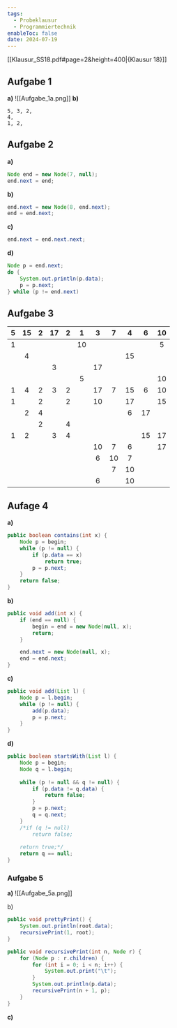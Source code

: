 ```yaml
---
tags:
  - Probeklausur
  - Programmiertechnik
enableToc: false
date: 2024-07-19
---
```


[[Klausur_SS18.pdf#page=2&height=400|{Klausur 18}]]

## Aufgabe 1
**a)**
![[Aufgabe_1a.png]]
**b)**
```
5, 3, 2,
4, 
1, 2, 
```

## Aufgabe 2
**a)**
```java
Node end = new Node(7, null);
end.next = end;
```
**b)**
```java
end.next = new Node(8, end.next);
end = end.next;
```
**c)**
```java
end.next = end.next.next;
```
**d)**
```java
Node p = end.next;
do {
	System.out.println(p.data);
	p = p.next;
} while (p != end.next)
```

## Aufgabe 3

|   5     |    15     |     2     |    17     |     2     |     1     |     3     |     7     |     4      |     6      |     10     |
| :-------: | :-------: | :-------: | :-------: | :-------: | :-------: | :-------: | :-------: | :--------: | :--------: | :--------: |
|     1     |           |           |           |           |    10     |           |           |            |            | 5   |
|           |     4     |           |           |           |           |           |           |     15     |            |            |
|           |           |           |     3     |           |           |    17     |           |            |            |            |
|           |           |           |           |           | 5  |           |           |            |            |     10     |
|     1     |     4     |     2     |     3     |     2     |           |    17     |     7     |     15     |     6      |     10     |
|     1     |           |     2     |           | 2  |           |    10     |           |     17     |            | 15  |
|           |     2     |     4     |           |           |           |           |           |     6      |     17     |            |
|           |           | 2  |           |     4     |           |           |           |            |            |            |
| 1  | 2  |           | 3  | 4  |           |           |           |            | 15  |     17     |
|           |           |           |           |           |           |    10     |     7     |     6      |            | 17  |
|           |           |           |           |           |           |     6     |    10     |     7      |            |            |
|           |           |           |           |           |           |           | 7  |     10     |            |            |
|           |           |           |           |           |           | 6  |           | 10  |            |            |

## Aufage 4
**a)**
```java
public boolean contains(int x) {
	Node p = begin;
	while (p != null) {
		if (p.data == x)
			return true;
		p = p.next;
	}
	return false;
}
```

 **b)**
```java
public void add(int x) {
	if (end == null) {
		begin = end = new Node(null, x);
		return;
	}

	end.next = new Node(null, x);
	end = end.next;
}
```

**c)**
```java
public void add(List l) {
	Node p = l.begin;
	while (p != null) {
		add(p.data);
		p = p.next;
	}
}
```

**d)**
```java
public boolean startsWith(List l) {
	Node p = begin;
	Node q = l.begin;
	
	while (p != null && q != null) {
		if (p.data != q.data) {
			return false;
		}
		p = p.next;
		q = q.next;
	}
	/*if (q != null)
		return false;
		
	return true;*/
	return q == null;
}
```

### Aufgabe 5
**a)**
![[Aufgabe_5a.png]]

b)
```java
public void prettyPrint() {
	System.out.println(root.data);
	recursivePrint(1, root);
}

public void recursivePrint(int n, Node r) {
	for (Node p : r.children) {
		for (int i = 0; i < n; i++) {
			System.out.print("\t");
		} 
		System.out.println(p.data);
		recursivePrint(n + 1, p);
	}
}
```

**c)**
```java

```
